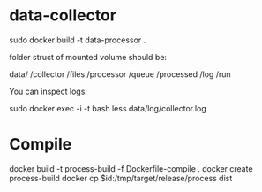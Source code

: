 # data-collector

sudo docker build -t data-processor .

folder struct of mounted volume should be:

data/
    /collector
        /files
    /processor
        /queue
        /processed
    /log
    /run


You can inspect logs:

sudo docker exec -i -t <id> bash
less data/log/collector.log

# Compile
docker build -t process-build -f Dockerfile-compile .
docker create process-build
docker cp $id:/tmp/target/release/process dist
